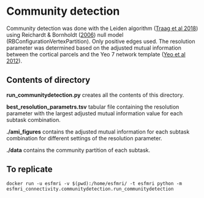 # Community detection

Community detection was done with the Leiden algorithm ([Traag et al 2018](https://arxiv.org/abs/1810.084730)) using Reichardt & Bornholdt ([2006](https://journals.aps.org/pre/abstract/10.1103/PhysRevE.74.016110)) null model (RBConfigurationVertexPartition). Only positive edges used. The resolution parameter was determined based on the adjusted mutual information between the cortical parcels and the Yeo 7 network template ([Yeo et al 2012](https://www.physiology.org/doi/abs/10.1152/jn.00338.2011)).

## Contents of directory

__run_communitydetection.py__ creates all the contents of this directory.

__best_resolution_parametrs.tsv__ tabular file containing the resolution parameter with the largest adjusted mutual information value for each subtask combination.

__./ami_figures__ contains the adjusted mutual information for each subtask combination for different settings of the resolution parameter.

__./data__ contains the community partition of each subtask.

## To replicate

``docker run -u esfmri -v $(pwd):/home/esfmri/ -t esfmri python -m esfmri_connectivity.communitydetection.run_communitydetection``
